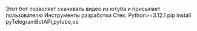 Этот бот позволяет скачивать видео из ютуба и присылает пользователю
Инструменты разработки Стек: Python>=3.12.1 pip install pyTelegramBotAPI,pytube,os
